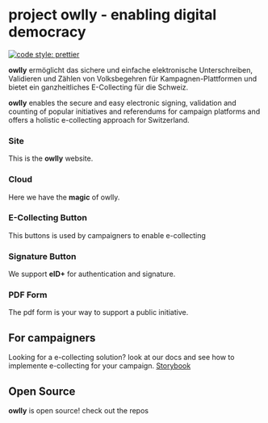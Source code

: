 # project owlly - enabling digital democracy

[![code style: prettier](https://img.shields.io/badge/code_style-prettier-ff69b4.svg?style=flat-square)](https://github.com/prettier/prettier)

**owlly** ermöglicht das sichere und einfache elektronische Unterschreiben, Validieren und Zählen von Volksbegehren für Kampagnen-Plattformen und bietet ein ganzheitliches E-Collecting für die Schweiz.

**owlly** enables the secure and easy electronic signing, validation and counting of popular initiatives and referendums for campaign platforms and offers a holistic e-collecting approach for Switzerland.

### Site

This is the **owlly** website.

### Cloud

Here we have the **magic** of owlly.

### E-Collecting Button

This buttons is used by campaigners to enable e-collecting

### Signature Button

We support **eID+** for authentication and signature.

### PDF Form

The pdf form is your way to support a public initiative.

## For campaigners

Looking for a e-collecting solution? look at our docs and see how to implemente e-collecting for your campaign. [Storybook](https://docs.owlly.ch)

## Open Source

**owlly** is open source! check out the repos
